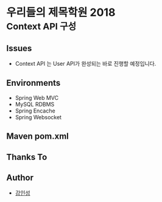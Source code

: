 # 우리들의 제목학원 2018<br/><small>Context API 구성</small>

## Issues
- Context API 는 User API가 완성되는 바로 진행할 예정입니다.

## Environments
- Spring Web MVC
- MySQL RDBMS
- Spring Encache
- Spring Websocket

## Maven pom.xml

## Thanks To

## Author
- [강인성](http://github.com/tails5555)